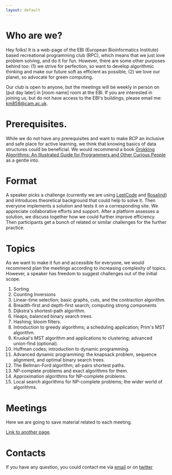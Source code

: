 ```yaml
---
layout: default
---
```


# Who are we?
  
Hey folks! 
It is a web-page of the EBI (European Bioinformatics Institute) based recreational programming club (RPC), which means that we just love problem solving, and do it for fun. However, there are some other purposes behind too: (1) we strive for perfection, so want to develop algorithmic thinking and make our future soft as efficient as possible, (2) we love our planet, so advocate for green computing.

Our club is open to anyone, but the meetings will be weekly in person on [put day later] in [room name] room at the EBI. If you are interested in joining us, but do not have access to the EBI's buildings, please email me: km858@cam.ac.uk.


# Prerequisites. 
While we do not have any prerequisites and want to make RCP an inclusive and safe place for active learning, we think that knowing basics of data structures could be beneficial. 
We would recommend a book [Grokking Algorithms: An Illustrated Guide for Programmers and Other Curious People](https://www.amazon.co.uk/Grokking-Algorithms-illustrated-programmers-curious/dp/1617292230) as a gentle into. 

# Format

A speaker picks a challenge (currently we are using [LeetCode](https://leetcode.com/) and [Rosalind](https://rosalind.info/problems/locations/)) and introduces theoretical background that could help to solve it. Then everyone implements a solution and tests it on a corresponding site. We appreciate collaborative efforts and support. After a platform assesses a solution, we discuss together how we could further improve efficiency. Then participants get a bunch of related or similar challenges for the further practice.

# Topics
As we want to make it fun and accessible for everyone, we would recommend plan the meetings according to increasing complexity of topics. However, a speaker has freedom to suggest challenges out of the initial scope. 
1. Sorting 
2. Counting Inversions
3. Linear-time selection; basic graphs, cuts, and the contraction algorithm.
4. Breadth-first and depth-first search; computing strong components
5. Dijkstra's shortest-path algorithm.
6. Heaps; balanced binary search trees.
7. Hashing; bloom filters.
8. Introduction to greedy algorithms; a scheduling application; Prim's MST algorithm.
9. Kruskal's MST algorithm and applications to clustering; advanced union-find (optional).
10. Huffman codes; introduction to dynamic programming.
11. Advanced dynamic programming: the knapsack problem, sequence alignment, and optimal binary search trees.
12. The Bellman-Ford algorithm; all-pairs shortest paths.
13. NP-complete problems and exact algorithms for them.
14. Approximation algorithms for NP-complete problems.
15. Local search algorithms for NP-complete problems; the wider world of algorithms.

# Meetings
Here we are going to save material related to each meeting. 

[Link to another page](./another-page.html).



# Contacts
If you have any question, you could contact me via [email](mailto:km858@cam.ac.uk) or on [twitter](https://twitter.com/khalimurt)

[//]: # (## Header 2)

[//]: # (> This is a blockquote following a header.)

[//]: # (>)

[//]: # (> When something is important enough, you do it even if the odds are not in your favor.)

[//]: # ()
[//]: # (### Header 3)

[//]: # ()
[//]: # (```js)

[//]: # (// Javascript code with syntax highlighting.)

[//]: # (var fun = function lang&#40;l&#41; {)

[//]: # (  dateformat.i18n = require&#40;'./lang/' + l&#41;)

[//]: # (  return true;)

[//]: # (})

[//]: # (```)

[//]: # ()
[//]: # (```ruby)

[//]: # (# Ruby code with syntax highlighting)

[//]: # (GitHubPages::Dependencies.gems.each do |gem, version|)

[//]: # (  s.add_dependency&#40;gem, "= #{version}"&#41;)

[//]: # (end)

[//]: # (```)

[//]: # ()
[//]: # (#### Header 4)

[//]: # ()
[//]: # (*   This is an unordered list following a header.)

[//]: # (*   This is an unordered list following a header.)

[//]: # (*   This is an unordered list following a header.)

[//]: # ()
[//]: # (##### Header 5)

[//]: # ()
[//]: # (1.  This is an ordered list following a header.)

[//]: # (2.  This is an ordered list following a header.)

[//]: # (3.  This is an ordered list following a header.)

[//]: # ()
[//]: # (###### Header 6)

[//]: # ()
[//]: # (| head1        | head two          | three |)

[//]: # (|:-------------|:------------------|:------|)

[//]: # (| ok           | good swedish fish | nice  |)

[//]: # (| out of stock | good and plenty   | nice  |)

[//]: # (| ok           | good `oreos`      | hmm   |)

[//]: # (| ok           | good `zoute` drop | yumm  |)

[//]: # ()
[//]: # (### There's a horizontal rule below this.)

[//]: # ()
[//]: # (* * *)

[//]: # ()
[//]: # (### Here is an unordered list:)

[//]: # ()
[//]: # (*   Item foo)

[//]: # (*   Item bar)

[//]: # (*   Item baz)

[//]: # (*   Item zip)

[//]: # ()
[//]: # (### And an ordered list:)

[//]: # ()
[//]: # (1.  Item one)

[//]: # (1.  Item two)

[//]: # (1.  Item three)

[//]: # (1.  Item four)

[//]: # ()
[//]: # (### And a nested list:)

[//]: # ()
[//]: # (- level 1 item)

[//]: # (  - level 2 item)

[//]: # (  - level 2 item)

[//]: # (    - level 3 item)

[//]: # (    - level 3 item)

[//]: # (- level 1 item)

[//]: # (  - level 2 item)

[//]: # (  - level 2 item)

[//]: # (  - level 2 item)

[//]: # (- level 1 item)

[//]: # (  - level 2 item)

[//]: # (  - level 2 item)

[//]: # (- level 1 item)

[//]: # ()
[//]: # (### Small image)

[//]: # ()
[//]: # (![Octocat]&#40;https://github.githubassets.com/images/icons/emoji/octocat.png&#41;)

[//]: # ()
[//]: # (### Large image)

[//]: # ()
[//]: # (![Branching]&#40;https://guides.github.com/activities/hello-world/branching.png&#41;)

[//]: # ()
[//]: # ()
[//]: # (### Definition lists can be used with HTML syntax.)

[//]: # ()
[//]: # (<dl>)

[//]: # (<dt>Name</dt>)

[//]: # (<dd>Godzilla</dd>)

[//]: # (<dt>Born</dt>)

[//]: # (<dd>1952</dd>)

[//]: # (<dt>Birthplace</dt>)

[//]: # (<dd>Japan</dd>)

[//]: # (<dt>Color</dt>)

[//]: # (<dd>Green</dd>)

[//]: # (</dl>)

[//]: # (```)

[//]: # (Long, single-line code blocks should not wrap. They should horizontally scroll if they are too long. This line should be long enough to demonstrate this.)

[//]: # (```)

[//]: # ()
[//]: # (```)

[//]: # (The final element.)

[//]: # (```)
